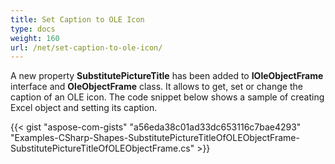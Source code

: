 ```yaml
---
title: Set Caption to OLE Icon
type: docs
weight: 160
url: /net/set-caption-to-ole-icon/
---
```


A new property **SubstitutePictureTitle** has been added to **IOleObjectFrame** interface and **OleObjectFrame** class. It allows to get, set or change the caption of an OLE icon. The code snippet below shows a sample of creating Excel object and setting its caption.



{{< gist "aspose-com-gists" "a56eda38c01ad33dc653116c7bae4293" "Examples-CSharp-Shapes-SubstitutePictureTitleOfOLEObjectFrame-SubstitutePictureTitleOfOLEObjectFrame.cs" >}}
